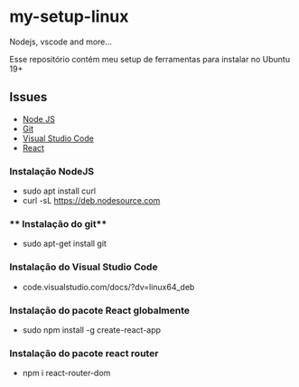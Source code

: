 # my-setup-linux
Nodejs, vscode and more...

Esse repositório contém meu setup de ferramentas para instalar no Ubuntu 19+

## Issues

  - [Node JS](https://nodejs.org/en/)
  - [Git](https://git-scm.com/download/linux)
  - [Visual Studio Code](https://code.visualstudio.com/)
  - [React](https://pt-br.reactjs.org/)


### **Instalação NodeJS**

- sudo apt install curl
- curl -sL https://deb.nodesource.com

### ** Instalação do git**

- sudo apt-get install git

### **Instalação do Visual Studio Code**

- code.visualstudio.com/docs/?dv=linux64_deb


### **Instalação do pacote React globalmente**

- sudo npm install -g create-react-app  

### **Instalação do pacote react router**
- npm i react-router-dom